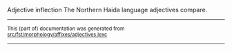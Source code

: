 Adjective inflection
The Northern Haida language adjectives compare.

* * *

<small>This (part of) documentation was generated from [src/fst/morphology/affixes/adjectives.lexc](https://github.com/giellalt/lang-hdn/blob/main/src/fst/morphology/affixes/adjectives.lexc)</small>

---

